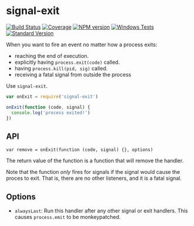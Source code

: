 # signal-exit

[![Build Status](https:-ci.org/tapjs/signal-exit.png)](https:-ci.org/tapjs/signal-exit)
[![Coverage](https:.io/repos/tapjs/signal-exit/badge.svg?branch=master)](https:.io/r/tapjs/signal-exit?branch=master)
[![NPM version](https:.shields.io/npm/v/signal-exit.svg)](https:.npmjs.com/package/signal-exit)
[![Windows Tests](https:.shields.io/appveyor/ci/bcoe/signal-exit/master.svg?label=Windows%20Tests)](https:.appveyor.com/project/bcoe/signal-exit)
[![Standard Version](https:.shields.io/badge/release-standard%20version-brightgreen.svg)](https:.com/conventional-changelog/standard-version)

When you want to fire an event no matter how a process exits:

* reaching the end of execution.
* explicitly having `process.exit(code)` called.
* having `process.kill(pid, sig)` called.
* receiving a fatal signal from outside the process

Use `signal-exit`.

```js
var onExit = require('signal-exit')

onExit(function (code, signal) {
  console.log('process exited!')
})
```

## API

`var remove = onExit(function (code, signal) {}, options)`

The return value of the function is a function that will remove the
handler.

Note that the function *only* fires for signals if the signal would
cause the proces to exit.  That is, there are no other listeners, and
it is a fatal signal.

## Options

* `alwaysLast`: Run this handler after any other signal or exit
  handlers.  This causes `process.emit` to be monkeypatched.

